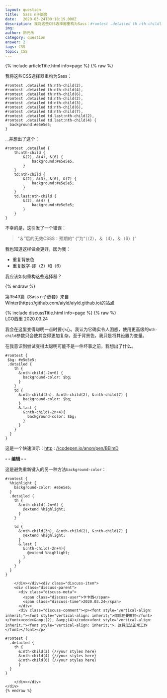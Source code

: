 ```yaml
---
layout: question
title:  Sass n子嵌套
date:   2020-03-24T09:18:19.000Z
description: 我将这些CSS选择器重构为Sass：#romtest .detailed th nth-child(2),#romtest .detailed th...
img: 
author: 阳光乐
category: question
answer: 2
tags: CSS
topic: CSS
---
```

<div class="article-root">
  <div class="article">
    {% include articleTitle.html info=page %}
    {% raw %}
    <div class="article-content"><p><font style="vertical-align: inherit;"><font style="vertical-align: inherit;">我将这些CSS选择器重构为Sass：</font></font></p>

<pre><code>#romtest .detailed th:nth-child(2),<font></font>
#romtest .detailed th:nth-child(4),<font></font>
#romtest .detailed th:nth-child(6),<font></font>
#romtest .detailed td:nth-child(2),<font></font>
#romtest .detailed td:nth-child(3),<font></font>
#romtest .detailed td:nth-child(6),<font></font>
#romtest .detailed td:nth-child(7),<font></font>
#romtest .detailed td.last:nth-child(2),<font></font>
#romtest .detailed td.last:nth-child(4) {<font></font>
  background:#e5e5e5;<font></font>
}<font></font>
</code></pre>

<p><font style="vertical-align: inherit;"><font style="vertical-align: inherit;">...并想出了这个：</font></font></p>

<pre><code>#romtest .detailed {<font></font>
    th:nth-child {<font></font>
        &amp;(2), &amp;(4), &amp;(6) {<font></font>
            background:#e5e5e5;<font></font>
        }<font></font>
    }<font></font>
    td:nth-child {<font></font>
        &amp;(2), &amp;(3), &amp;(6), &amp;(7) {<font></font>
            background:#e5e5e5;<font></font>
        }<font></font>
    }<font></font>
    td.last:nth-child {<font></font>
        &amp;(2), &amp;(4) {<font></font>
            background:#e5e5e5;         <font></font>
        }<font></font>
    }<font></font>
}<font></font>
</code></pre>

<p><font style="vertical-align: inherit;"><font style="vertical-align: inherit;">不幸的是，这引发了一个错误：</font></font></p>

<blockquote>
  <p><font style="vertical-align: inherit;"><font style="vertical-align: inherit;">“＆”后的无效CSSS：预期的“ {”为“（（2），＆（4），＆（6）{”</font></font></p>
</blockquote>

<p><font style="vertical-align: inherit;"><font style="vertical-align: inherit;">我也知道这样做会更好，因为我：</font></font></p>

<ul>
<li><font style="vertical-align: inherit;"><font style="vertical-align: inherit;">重复背景色</font></font></li>
<li><font style="vertical-align: inherit;"><font style="vertical-align: inherit;">重复数字-即（2）和（6）</font></font></li>
</ul>

<p><font style="vertical-align: inherit;"><font style="vertical-align: inherit;">我应该如何重构这些选择器？</font></font></p></div>
    {% endraw %}
  </div>
  <p class="winter_mark">第3543篇《Sass n子嵌套》来自Winter(https://github.com/aiyld/aiyld.github.io)的站点</p>
  <div class="discuss-wrapper">
    {% include discussTitle.html info=page %}
    {% raw %}
    <div class="discuss-list">
    <div class="discuss-item">
        <div class="discuss-parent">
          <div class="discuss-meta">
            <span class="discuss-user">LGO西里</span>
            <span class="discuss-time">2020.03.24</span>
          </div>
          <div class="discuss-comment"><p><font style="vertical-align: inherit;"><font style="vertical-align: inherit;">我会在这里变得聪明一点时要小心。</font><font style="vertical-align: inherit;">我认为它确实令人困惑，使用更高级的</font></font><code>nth-child</code><font style="vertical-align: inherit;"><font style="vertical-align: inherit;">参数只会使其变得更加复杂。</font><font style="vertical-align: inherit;">至于背景色，我只是将其设置为变量。</font></font></p>

<p><font style="vertical-align: inherit;"><font style="vertical-align: inherit;">在我意识到尝试变得太聪明可能不是一件坏事之前，我想出了什么。</font></font></p>

<pre><code>#romtest {<font></font>
 $bg: #e5e5e5;<font></font>
 .detailed {<font></font>
    th {<font></font>
      &amp;:nth-child(-2n+6) {<font></font>
        background-color: $bg;<font></font>
      }<font></font>
    }<font></font>
    td {<font></font>
      &amp;:nth-child(3n), &amp;:nth-child(2), &amp;:nth-child(7) {<font></font>
        background-color: $bg;<font></font>
      }<font></font>
      &amp;.last {<font></font>
        &amp;:nth-child(-2n+4){<font></font>
          background-color: $bg;<font></font>
        }<font></font>
      }<font></font>
    }<font></font>
  }<font></font>
}<font></font>
</code></pre>

<p><font style="vertical-align: inherit;"><font style="vertical-align: inherit;">这是一个快速演示：</font><a href="http://codepen.io/anon/pen/BEImD" rel="noreferrer"><font style="vertical-align: inherit;">http</font></a><font style="vertical-align: inherit;"> : </font></font><a href="http://codepen.io/anon/pen/BEImD" rel="noreferrer"><font style="vertical-align: inherit;"><font style="vertical-align: inherit;">//codepen.io/anon/pen/BEImD</font></font></a></p>

<p><strong><font style="vertical-align: inherit;"><font style="vertical-align: inherit;">-  - 编辑 -  - </font></font></strong></p>

<p><font style="vertical-align: inherit;"><font style="vertical-align: inherit;">这是避免重新键入的另一种方法</font></font><code>background-color</code><font style="vertical-align: inherit;"><font style="vertical-align: inherit;">：</font></font></p>

<pre><code>#romtest {<font></font>
  %highlight {<font></font>
    background-color: #e5e5e5; <font></font>
  }<font></font>
  .detailed {<font></font>
    th {<font></font>
      &amp;:nth-child(-2n+6) {<font></font>
        @extend %highlight;<font></font>
      }<font></font>
    }<font></font>
<font></font>
    td {<font></font>
      &amp;:nth-child(3n), &amp;:nth-child(2), &amp;:nth-child(7) {<font></font>
        @extend %highlight;<font></font>
      }<font></font>
      &amp;.last {<font></font>
        &amp;:nth-child(-2n+4){<font></font>
          @extend %highlight;<font></font>
        }<font></font>
      }<font></font>
    }<font></font>
  }<font></font>
}<font></font>
</code></pre></div>
        </div></div><div class="discuss-item">
        <div class="discuss-parent">
          <div class="discuss-meta">
            <span class="discuss-user">卡卡西</span>
            <span class="discuss-time">2020.03.24</span>
          </div>
          <div class="discuss-comment"><p><font style="vertical-align: inherit;"><font style="vertical-align: inherit;">你现在要做的</font></font><code>&amp;(2), &amp;(4)</code><font style="vertical-align: inherit;"><font style="vertical-align: inherit;">，这将无法正常工作</font></font></p>

<pre><code>#romtest {<font></font>
  .detailed {<font></font>
    th {<font></font>
      &amp;:nth-child(2) {//your styles here}<font></font>
      &amp;:nth-child(4) {//your styles here}<font></font>
      &amp;:nth-child(6) {//your styles here}<font></font>
      }<font></font>
  }<font></font>
}<font></font>
</code></pre></div>
        </div></div>
    </div>
    {% endraw %}
  </div>
<div>
